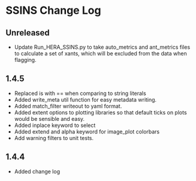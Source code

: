 # SSINS Change Log

## Unreleased
- Update Run_HERA_SSINS.py to take auto_metrics and ant_metrics files to calculate 
a set of xants, which will be excluded from the data when flagging.

## 1.4.5
- Replaced is with == when comparing to string literals
- Added write_meta util function for easy metadata writing.
- Added match_filter writeout to yaml format.
- Added extent options to plotting libraries so that default ticks on plots would
  be sensible and easy.
- Added inplace keyword to select
- Added extend and alpha keyword for image_plot colorbars
- Add warning filters to unit tests.

## 1.4.4

- Added change log
